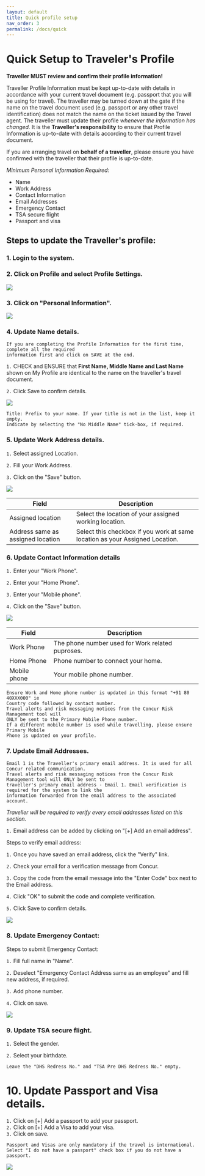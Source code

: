 ```yaml
---
layout: default
title: Quick profile setup
nav_order: 3
permalink: /docs/quick
---
```

# Quick Setup to Traveler's Profile
**Traveller MUST review and confirm their profile information!**

Traveller Profile Information must be kept up-to-date with details in accordance with your current travel document (e.g. passport that you will be using for travel).
The traveller may be turned down at the gate if the name on the travel document used (e.g. passport or any other travel identification) does not match the name on the ticket issued by the Travel agent.
The traveller must update their profile *whenever the information has changed.*
It is the **Traveller's responsibility** to ensure that Profile Information is up-to-date with details according to their current travel document.

If you are arranging travel on **behalf of a traveller**, please ensure you have confirmed with the traveller that their profile is up-to-date.

*Minimum Personal Information Required:*
+ Name
+ Work Address
+ Contact Information
+ Email Addresses
+ Emergency Contact
+ TSA secure flight
+ Passport and visa


## Steps to update the Traveller's profile:  
### 1. Login to the system.  

### 2. Click on Profile and select Profile Settings. 

<img src="{{ site.url }}{{ site.baseurl }}\assets\images\qsp\qsp1.png"> 

### 3. Click on "Personal Information".  

<img src="{{ site.url }}{{ site.baseurl }}\assets\images\qsp\qsp2.png"> 

### 4. Update Name details.

```
If you are completing the Profile Information for the first time, complete all the required 
information first and click on SAVE at the end.
```

`1.` CHECK and ENSURE that **First Name, Middle Name and Last Name** shown on My Profile are identical to the name on the traveller's travel document.

`2.` Click Save to confirm details.

<img src="{{ site.url }}{{ site.baseurl }}\assets\images\qsp\qsp3.png"> 


```
Title: Prefix to your name. If your title is not in the list, keep it empty.
Indicate by selecting the "No Middle Name" tick-box, if required.
```
### 5. Update Work Address details.

`1.` Select assigned Location.

`2.`  Fill your Work Address.

`3.` Click on the "Save" button.

<img src="{{ site.url }}{{ site.baseurl }}\assets\images\qsp\qsp4.png"> 


Field | Description
--- | --- 
Assigned location | Select the location of your assigned working location.
Address same as assigned location | Select this checkbox if you work at same location as your Assigned Location.


### 6. Update Contact Information details

`1.` Enter your "Work Phone".

`2.` Enter your "Home Phone".

`3.` Enter your "Mobile phone".

`4.` Click on the "Save" button.

<img src="{{ site.url }}{{ site.baseurl }}\assets\images\qsp\qsp5.png"> 

Field | Description
--- | --- 
Work Phone | The phone number used for Work related puproses.
Home Phone | Phone number to connect your home.
Mobile phone | Your mobile phone number.

```
Ensure Work and Home phone number is updated in this format "+91 80 40XXX000" ie 
Country code followed by contact number.
Travel alerts and risk messaging notices from the Concur Risk Management tool will 
ONLY be sent to the Primary Mobile Phone number.
If a different mobile number is used while travelling, please ensure Primary Mobile 
Phone is updated on your profile.
```


### 7. Update Email Addresses.

```
Email 1 is the Traveller's primary email address. It is used for all Concur related communication.
Travel alerts and risk messaging notices from the Concur Risk Management tool will ONLY be sent to
traveller's primary email address - Email 1. Email verification is required for the system to link the
information forwarded from the email address to the associated account.
```

*Traveller will be required to verify every email addresses listed on this section.*

`1.` Email address can be added by clicking on "[+] Add an email address".

Steps to verify email address:  

`1.` Once you have saved an email address, click the "Verify" link.  

`2.` Check your email for a verification message from Concur.  

`3.` Copy the code from the email message into the "Enter Code" box next to the
Email address.  

`4.` Click "OK" to submit the code and complete verification.  

`5.` Click Save to confirm details.

<img src="{{ site.url }}{{ site.baseurl }}\assets\images\qsp\qsp6.png"> 

### 8. Update Emergency Contact:
Steps to submit Emergency Contact:  

`1.` Fill full name in "Name".  

`2.` Deselect "Emergency Contact Address same as an employee" and fill new address, if required.  

`3.` Add phone number.  

`4.` Click on save.  

<img src="{{ site.url }}{{ site.baseurl }}\assets\images\qsp\qsp7.png"> 

### 9. Update TSA secure flight.

`1.` Select the gender.  

`2.` Select your birthdate.  

```
Leave the "DHS Redress No." and "TSA Pre DHS Redress No." empty.
```
# 10. Update Passport and Visa details.
`1.` Click on [+] Add a passport to add your passport.  
`2.` Click on [+] Add a Visa to add your visa.  
`3.` Click on save.  
```
Passport and Visas are only mandatory if the travel is international. 
Select "I do not have a passport" check box if you do not have a passport.
```

<img src="{{ site.url }}{{ site.baseurl }}\assets\images\qsp\qsp8.png"> 
